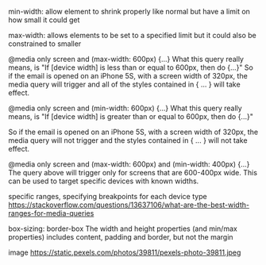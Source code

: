 min-width: allow element to shrink properly like normal
      but have a limit on how small it could get

max-width: allows elements to be set to a  specified limit
            but it could also be constrained to smaller


@media only screen and (max-width: 600px)  {...}
What this query really means, is "If [device width] is less than or equal to 600px, then do {...}"
So if the email is opened on an iPhone 5S, with a screen width of 320px,
the media query will trigger and all of the styles contained in { ... } will take effect.


@media only screen and (min-width: 600px)  {...}
What this query really means, is "If [device width] is greater than or equal to 600px, then do {...}"

So if the email is opened on an iPhone 5S, with a screen width of 320px,
the media query will not trigger and the styles contained in { ... } will not take effect.


@media only screen and (max-width: 600px) and (min-width: 400px)  {...}
The query above will trigger only for screens that are 600-400px wide. This can be used to target specific devices with known widths.


specific ranges, specifying breakpoints for each device type
https://stackoverflow.com/questions/13637106/what-are-the-best-width-ranges-for-media-queries



box-sizing: border-box
The width and height properties (and min/max properties) includes content, padding and border, but not the margin





image
https://static.pexels.com/photos/39811/pexels-photo-39811.jpeg
